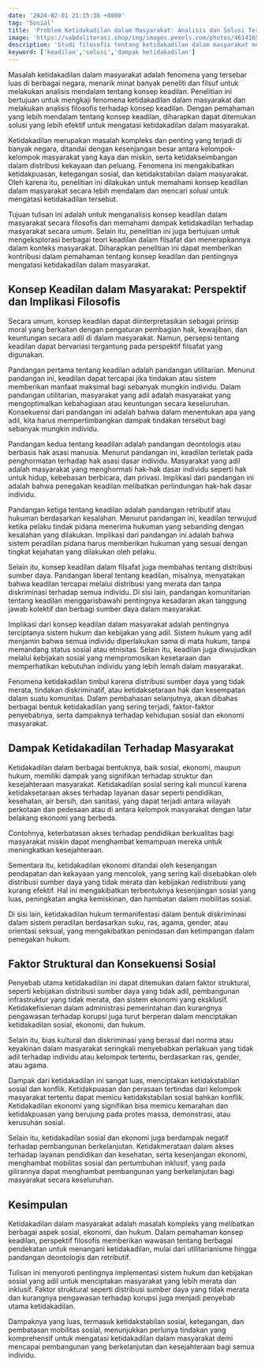 ```yaml
---
date: '2024-02-01 21:15:36 +0800'
tag: 'Sosial'
title: 'Problem Ketidakadilan dalam Masyarakat: Analisis dan Solusi Terbaik'
image: 'https://sabdaliterasi.shop/img/images.pexels.com/photos/4614165/pexels-photo-4614165.jpeg'
description: 'Studi filosofis tentang ketidakadilan dalam masyarakat mengeksplorasi konsep keadilan dan mencari solusi untuk dampaknya terhadap stabilitas sosial.'
keyword: ['keadilan','solusi','dampak ketidakadilan']
---
```

<p>Masalah ketidakadilan dalam masyarakat adalah fenomena yang tersebar luas di berbagai negara, menarik minat banyak peneliti dan filsuf untuk melakukan analisis mendalam tentang konsep keadilan. Penelitian ini bertujuan untuk mengkaji fenomena ketidakadilan dalam masyarakat dan melakukan analisis filosofis terhadap konsep keadilan. Dengan pemahaman yang lebih mendalam tentang konsep keadilan, diharapkan dapat ditemukan solusi yang lebih efektif untuk mengatasi ketidakadilan dalam masyarakat.</p><p>Ketidakadilan merupakan masalah kompleks dan penting yang terjadi di banyak negara, ditandai dengan kesenjangan besar antara kelompok-kelompok masyarakat yang kaya dan miskin, serta ketidakseimbangan dalam distribusi kekayaan dan peluang. Fenomena ini mengakibatkan ketidakpuasan, ketegangan sosial, dan ketidakstabilan dalam masyarakat. Oleh karena itu, penelitian ini dilakukan untuk memahami konsep keadilan dalam masyarakat secara lebih mendalam dan mencari solusi untuk mengatasi ketidakadilan tersebut.</p><p>Tujuan tulisan ini adalah untuk menganalisis konsep keadilan dalam masyarakat secara filosofis dan memahami dampak ketidakadilan terhadap masyarakat secara umum. Selain itu, penelitian ini juga bertujuan untuk mengeksplorasi berbagai teori keadilan dalam filsafat dan menerapkannya dalam konteks masyarakat. Diharapkan penelitian ini dapat memberikan kontribusi dalam pemahaman tentang konsep keadilan dan pentingnya mengatasi ketidakadilan dalam masyarakat.</p><h2>Konsep Keadilan dalam Masyarakat: Perspektif dan Implikasi Filosofis</h2><p>Secara umum, konsep keadilan dapat diinterpretasikan sebagai prinsip moral yang berkaitan dengan pengaturan pembagian hak, kewajiban, dan keuntungan secara adil di dalam masyarakat. Namun, persepsi tentang keadilan dapat bervariasi tergantung pada perspektif filsafat yang digunakan.</p><p>Pandangan pertama tentang keadilan adalah pandangan utilitarian. Menurut pandangan ini, keadilan dapat tercapai jika tindakan atau sistem memberikan manfaat maksimal bagi sebanyak mungkin individu. Dalam pandangan utilitarian, masyarakat yang adil adalah masyarakat yang mengoptimalkan kebahagiaan atau keuntungan secara keseluruhan. Konsekuensi dari pandangan ini adalah bahwa dalam menentukan apa yang adil, kita harus mempertimbangkan dampak tindakan tersebut bagi sebanyak mungkin individu.</p><p>Pandangan kedua tentang keadilan adalah pandangan deontologis atau berbasis hak asasi manusia. Menurut pandangan ini, keadilan terletak pada penghormatan terhadap hak asasi dasar individu. Masyarakat yang adil adalah masyarakat yang menghormati hak-hak dasar individu seperti hak untuk hidup, kebebasan berbicara, dan privasi. Implikasi dari pandangan ini adalah bahwa penegakan keadilan melibatkan perlindungan hak-hak dasar individu.</p><p>Pandangan ketiga tentang keadilan adalah pandangan retributif atau hukuman berdasarkan kesalahan. Menurut pandangan ini, keadilan terwujud ketika pelaku tindak pidana menerima hukuman yang sebanding dengan kesalahan yang dilakukan. Implikasi dari pandangan ini adalah bahwa sistem peradilan pidana harus memberikan hukuman yang sesuai dengan tingkat kejahatan yang dilakukan oleh pelaku.</p><p>Selain itu, konsep keadilan dalam filsafat juga membahas tentang distribusi sumber daya. Pandangan liberal tentang keadilan, misalnya, menyatakan bahwa keadilan tercapai melalui distribusi yang merata dan tanpa diskriminasi terhadap semua individu. Di sisi lain, pandangan komunitarian tentang keadilan menggarisbawahi pentingnya kesadaran akan tanggung jawab kolektif dan berbagi sumber daya dalam masyarakat.</p><p>Implikasi dari konsep keadilan dalam masyarakat adalah pentingnya terciptanya sistem hukum dan kebijakan yang adil. Sistem hukum yang adil menjamin bahwa semua individu diperlakukan sama di mata hukum, tanpa memandang status sosial atau etnisitas. Selain itu, keadilan juga diwujudkan melalui kebijakan sosial yang mempromosikan kesetaraan dan memperhatikan kebutuhan individu yang lebih lemah dalam masyarakat.</p><p>Fenomena ketidakadilan timbul karena distribusi sumber daya yang tidak merata, tindakan diskriminatif, atau ketidaksetaraan hak dan kesempatan dalam suatu komunitas. Dalam pembahasan selanjutnya, akan dibahas berbagai bentuk ketidakadilan yang sering terjadi, faktor-faktor penyebabnya, serta dampaknya terhadap kehidupan sosial dan ekonomi masyarakat.</p><h2>Dampak Ketidakadilan Terhadap Masyarakat</h2><p>Ketidakadilan dalam berbagai bentuknya, baik sosial, ekonomi, maupun hukum, memiliki dampak yang signifikan terhadap struktur dan kesejahteraan masyarakat. Ketidakadilan sosial sering kali muncul karena ketidaksetaraan akses terhadap layanan dasar seperti pendidikan, kesehatan, air bersih, dan sanitasi, yang dapat terjadi antara wilayah perkotaan dan pedesaan atau di antara kelompok masyarakat dengan latar belakang ekonomi yang berbeda.</p><p>Contohnya, keterbatasan akses terhadap pendidikan berkualitas bagi masyarakat miskin dapat menghambat kemampuan mereka untuk meningkatkan kesejahteraan.</p><p>Sementara itu, ketidakadilan ekonomi ditandai oleh kesenjangan pendapatan dan kekayaan yang mencolok, yang sering kali disebabkan oleh distribusi sumber daya yang tidak merata dan kebijakan redistribusi yang kurang efektif. Hal ini mengakibatkan terbentuknya kesenjangan sosial yang luas, peningkatan angka kemiskinan, dan hambatan dalam mobilitas sosial.</p><p>Di sisi lain, ketidakadilan hukum termanifestasi dalam bentuk diskriminasi dalam sistem peradilan berdasarkan suku, ras, agama, gender, atau orientasi seksual, yang mengakibatkan penindasan dan ketimpangan dalam penegakan hukum.</p><h2>Faktor Struktural dan Konsekuensi Sosial</h2><p>Penyebab utama ketidakadilan ini dapat ditemukan dalam faktor struktural, seperti kebijakan distribusi sumber daya yang tidak adil, pembangunan infrastruktur yang tidak merata, dan sistem ekonomi yang eksklusif. Ketidakefisienan dalam administrasi pemerintahan dan kurangnya pengawasan terhadap korupsi juga turut berperan dalam menciptakan ketidakadilan sosial, ekonomi, dan hukum.</p><p>Selain itu, bias kultural dan diskriminasi yang berasal dari norma atau keyakinan dalam masyarakat seringkali menyebabkan perlakuan yang tidak adil terhadap individu atau kelompok tertentu, berdasarkan ras, gender, atau agama.</p><p>Dampak dari ketidakadilan ini sangat luas, menciptakan ketidakstabilan sosial dan konflik. Ketidakpuasan dan perasaan tertindas dari kelompok masyarakat tertentu dapat memicu ketidakstabilan sosial bahkan konflik. Ketidakadilan ekonomi yang signifikan bisa memicu kemarahan dan ketidakpuasan yang berujung pada protes massa, demonstrasi, atau kerusuhan sosial.</p><p>Selain itu, ketidakadilan sosial dan ekonomi juga berdampak negatif terhadap pembangunan berkelanjutan. Ketidakmerataan dalam akses terhadap layanan pendidikan dan kesehatan, serta kesenjangan ekonomi, menghambat mobilitas sosial dan pertumbuhan inklusif, yang pada gilirannya dapat menghambat pembangunan yang berkelanjutan bagi masyarakat secara keseluruhan.</p><h2>Kesimpulan</h2><p>Ketidakadilan dalam masyarakat adalah masalah kompleks yang melibatkan berbagai aspek sosial, ekonomi, dan hukum. Dalam pemahaman konsep keadilan, perspektif filosofis memberikan wawasan tentang berbagai pendekatan untuk menangani ketidakadilan, mulai dari utilitarianisme hingga pandangan deontologis dan retributif.</p><p>Tulisan ini menyoroti pentingnya implementasi sistem hukum dan kebijakan sosial yang adil untuk menciptakan masyarakat yang lebih merata dan inklusif. Faktor struktural seperti distribusi sumber daya yang tidak merata dan kurangnya pengawasan terhadap korupsi juga menjadi penyebab utama ketidakadilan. </p><p>Dampaknya yang luas, termasuk ketidakstabilan sosial, ketegangan, dan pembatasan mobilitas sosial, menunjukkan perlunya tindakan yang komprehensif untuk mengatasi ketidakadilan dalam masyarakat demi mencapai pembangunan yang berkelanjutan dan kesejahteraan bagi semua individu.</p>